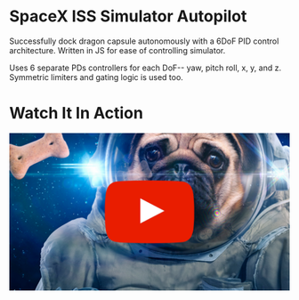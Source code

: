 # SpaceX ISS Simulator Autopilot
Successfully dock dragon capsule autonomously with a 6DoF PID control architecture. Written in JS for ease of controlling simulator. 

Uses 6 separate PDs controllers for each DoF--  yaw, pitch roll, x, y, and z. Symmetric limiters and gating logic is used too.

# Watch It In Action
[![Alt text](/img/youtube_thumbnail.png)](https://www.youtube.com/watch?v=v_r5uSaFCos)